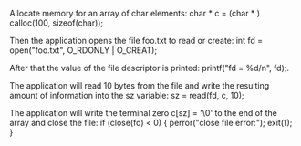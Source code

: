 Allocate memory for an array of char elements:
char * c = (char * ) calloc(100, sizeof(char));


Then the application opens the file foo.txt to read or create:
int fd = open("foo.txt", O_RDONLY | O_CREAT);


After that the value of the file descriptor is printed:
printf("fd = %d/n", fd);.


The application will read 10 bytes from the file and write the resulting amount of information into the sz variable:
sz = read(fd, c, 10);


The application will write the terminal zero c[sz] = '\0' to the end of the array and close the file:
if (close(fd) < 0)
{
perror("close file error:");
exit(1);
}

